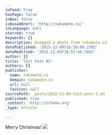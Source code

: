 ```yaml
---
inFeed: true
hasPage: false
inNav: false
isBasedOnUrl: 'http://nakamoto.ca/'
inLanguage: null
starred: true
keywords: []
description: Snagged a photo from nakamoto.ca
datePublished: '2015-12-09T16:58:06.270Z'
dateModified: '2015-12-09T16:57:46.586Z'
author: []
title: 'Test Post #1'
authors: []
publisher:
  name: nakamoto.ca
  domain: nakamoto.ca
  url: null
  favicon: null
sourcePath: _posts/2015-12-09-test-post-1.md
published: true
_context: 'http://schema.org'
_type: Article

---
```

Merry Christmas!
![](http://nakamoto.ca/images/2014-christmas-card-2-DSC05930_1000.jpg)